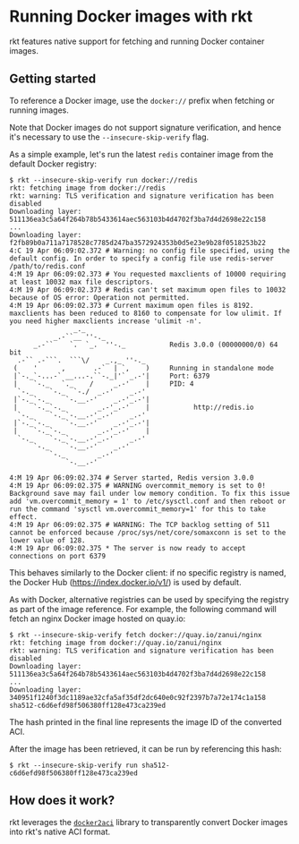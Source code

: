 # Running Docker images with rkt

rkt features native support for fetching and running Docker container images.

## Getting started

To reference a Docker image, use the `docker://` prefix when fetching or running images.

Note that Docker images do not support signature verification, and hence it's necessary to use the `--insecure-skip-verify` flag.

As a simple example, let's run the latest `redis` container image from the default Docker registry:

```
$ rkt --insecure-skip-verify run docker://redis
rkt: fetching image from docker://redis
rkt: warning: TLS verification and signature verification has been disabled
Downloading layer: 511136ea3c5a64f264b78b5433614aec563103b4d4702f3ba7d4d2698e22c158
...
Downloading layer: f2fb89b0a711a7178528c7785d247ba3572924353b0d5e23e9b28f0518253b22
4:C 19 Apr 06:09:02.372 # Warning: no config file specified, using the default config. In order to specify a config file use redis-server /path/to/redis.conf
4:M 19 Apr 06:09:02.373 # You requested maxclients of 10000 requiring at least 10032 max file descriptors.
4:M 19 Apr 06:09:02.373 # Redis can't set maximum open files to 10032 because of OS error: Operation not permitted.
4:M 19 Apr 06:09:02.373 # Current maximum open files is 8192. maxclients has been reduced to 8160 to compensate for low ulimit. If you need higher maxclients increase 'ulimit -n'.
                _._
           _.-``__ ''-._
      _.-``    `.  `_.  ''-._           Redis 3.0.0 (00000000/0) 64 bit
  .-`` .-```.  ```\/    _.,_ ''-._
 (    '      ,       .-`  | `,    )     Running in standalone mode
 |`-._`-...-` __...-.``-._|'` _.-'|     Port: 6379
 |    `-._   `._    /     _.-'    |     PID: 4
  `-._    `-._  `-./  _.-'    _.-'
 |`-._`-._    `-.__.-'    _.-'_.-'|
 |    `-._`-._        _.-'_.-'    |           http://redis.io
  `-._    `-._`-.__.-'_.-'    _.-'
 |`-._`-._    `-.__.-'    _.-'_.-'|
 |    `-._`-._        _.-'_.-'    |
  `-._    `-._`-.__.-'_.-'    _.-'
      `-._    `-.__.-'    _.-'
          `-._        _.-'
              `-.__.-'

4:M 19 Apr 06:09:02.374 # Server started, Redis version 3.0.0
4:M 19 Apr 06:09:02.375 # WARNING overcommit_memory is set to 0! Background save may fail under low memory condition. To fix this issue add 'vm.overcommit_memory = 1' to /etc/sysctl.conf and then reboot or run the command 'sysctl vm.overcommit_memory=1' for this to take effect.
4:M 19 Apr 06:09:02.375 # WARNING: The TCP backlog setting of 511 cannot be enforced because /proc/sys/net/core/somaxconn is set to the lower value of 128.
4:M 19 Apr 06:09:02.375 * The server is now ready to accept connections on port 6379
```

This behaves similarly to the Docker client: if no specific registry is named, the Docker Hub (https://index.docker.io/v1/) is used by default.

As with Docker, alternative registries can be used by specifying the registry as part of the image reference.
For example, the following command will fetch an nginx Docker image hosted on quay.io:

```
$ rkt --insecure-skip-verify fetch docker://quay.io/zanui/nginx
rkt: fetching image from docker://quay.io/zanui/nginx
rkt: warning: TLS verification and signature verification has been disabled
Downloading layer: 511136ea3c5a64f264b78b5433614aec563103b4d4702f3ba7d4d2698e22c158
...
Downloading layer: 340951f1240f3dc1189ae32cfa5af35df2dc640e0c92f2397b7a72e174c1a158
sha512-c6d6efd98f506380ff128e473ca239ed
```

The hash printed in the final line represents the image ID of the converted ACI.

After the image has been retrieved, it can be run by referencing this hash:

```
$ rkt --insecure-skip-verify run sha512-c6d6efd98f506380ff128e473ca239ed
```

## How does it work?

rkt leverages the [`docker2aci`](https://github.com/appc/docker2aci) library to transparently convert Docker images into rkt's native ACI format.

